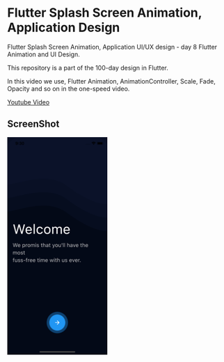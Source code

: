 # Flutter Splash Screen Animation, Application Design

Flutter Splash Screen Animation, Application UI/UX design - day 8 Flutter Animation and UI Design.

This repository is a part of the 100-day design in Flutter.

In this video we use, Flutter Animation, AnimationController, Scale, Fade, Opacity and so on in the one-speed video.

[Youtube Video](https://youtu.be/WsbMf9IiWGo)


## ScreenShot

<img src="assets/screenshot/one.png" height="500em" />

